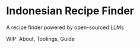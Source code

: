 # Indonesian Recipe Finder
A recipe finder powered by open-sourced LLMs 

WIP: About, Toolings, Guide